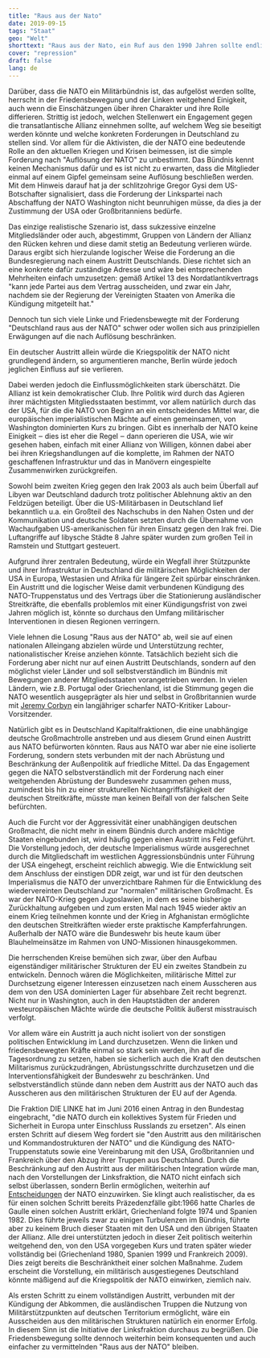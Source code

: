 ```yaml
---
title: "Raus aus der Nato"
date: 2019-09-15
tags: "Staat"
geo: "Welt"
shorttext: "Raus aus der Nato, ein Ruf aus den 1990 Jahren sollte endlich verwirklicht werden ..."
cover: "repression"
draft: false
lang: de
---
```


Darüber, dass die NATO ein Militärbündnis ist, das aufgelöst werden sollte, herrscht in der Friedensbewegung und der Linken weitgehend Einigkeit, auch wenn die Einschätzungen über ihren Charakter und ihre Rolle differieren. Strittig ist jedoch, welchen Stellenwert ein Engagement gegen die transatlantische Allianz einnehmen sollte, auf welchem Weg sie beseitigt werden könnte und welche konkreten Forderungen in Deutschland zu stellen sind. Vor allem für die Aktivisten, die der NATO eine bedeutende Rolle an den aktuellen Kriegen und Krisen beimessen, ist die simple Forderung nach "Auflösung der NATO" zu unbestimmt. Das Bündnis kennt keinen Mechanismus dafür und es ist nicht zu erwarten, dass die Mitglieder einmal auf einem Gipfel gemeinsam seine Auflösung beschließen werden. Mit dem Hinweis darauf hat ja der schlitzohrige Gregor Gysi dem US-Botschafter signalisiert, dass die Forderung der Linkspartei nach Abschaffung der NATO Washington nicht beunruhigen müsse, da dies ja der Zustimmung der USA oder Großbritanniens bedürfe.

Das einzige realistische Szenario ist, dass sukzessive einzelne Mitgliedsländer oder auch, abgestimmt, Gruppen von Ländern der Allianz den Rücken kehren und diese damit stetig an Bedeutung verlieren würde. Daraus ergibt sich hierzulande logischer Weise die Forderung an die Bundesregierung nach einem Austritt Deutschlands. Diese richtet sich an eine konkrete dafür zuständige Adresse und wäre bei entsprechenden Mehrheiten einfach umzusetzen: gemäß Artikel 13 des Nordatlantikvertrags "kann jede Partei aus dem Vertrag ausscheiden, und zwar ein Jahr, nachdem sie der Regierung der Vereinigten Staaten von Amerika die Kündigung mitgeteilt hat."

Dennoch tun sich viele Linke und Friedensbewegte mit der Forderung "Deutschland raus aus der NATO" schwer oder wollen sich aus prinzipiellen Erwägungen auf die nach Auflösung beschränken.

Ein deutscher Austritt allein würde die Kriegspolitik der NATO nicht grundlegend ändern, so argumentieren manche, Berlin würde jedoch jeglichen Einfluss auf sie verlieren.

Dabei werden jedoch die Einflussmöglichkeiten stark überschätzt. Die Allianz ist kein demokratischer Club. Ihre Politik wird durch das Agieren ihrer mächtigsten Mitgliedsstaaten bestimmt, vor allem natürlich durch das der USA, für die die NATO von Beginn an ein entscheidendes Mittel war, die europäischen imperialistischen Mächte auf einen gemeinsamen, von Washington dominierten Kurs zu bringen. Gibt es innerhalb der NATO keine Einigkeit ‒ dies ist eher die Regel ‒ dann operieren die USA, wie wir gesehen haben, einfach mit einer Allianz von Willigen, können dabei aber bei ihren Kriegshandlungen auf die komplette, im Rahmen der NATO geschaffenen Infrastruktur und das in Manövern eingespielte Zusammenwirken zurückgreifen.

Sowohl beim zweiten Krieg gegen den Irak 2003 als auch beim Überfall auf Libyen war Deutschland dadurch trotz politischer Ablehnung aktiv an den Feldzügen beteiligt. Über die US-Militärbasen in Deutschland lief bekanntlich u.a. ein Großteil des Nachschubs in den Nahen Osten und der Kommunikation und deutsche Soldaten setzten durch die Übernahme von Wachaufgaben US-amerikanischen für ihren Einsatz gegen den Irak frei. Die Luftangriffe auf libysche Städte 8 Jahre später wurden zum großen Teil in Ramstein und Stuttgart gesteuert.

Aufgrund ihrer zentralen Bedeutung, würde ein Wegfall ihrer Stützpunkte und ihrer Infrastruktur in Deutschland die militärischen Möglichkeiten der USA in Europa, Westasien und Afrika für längere Zeit spürbar einschränken. Ein Austritt und die logischer Weise damit verbundenen Kündigung des NATO-Truppenstatus und des Vertrags über die Stationierung ausländischer Streitkräfte, die ebenfalls problemlos mit einer Kündigungsfrist von zwei Jahren möglich ist, könnte so durchaus den Umfang militärischer Interventionen in diesen Regionen verringern.

Viele lehnen die Losung "Raus aus der NATO" ab, weil sie auf einen nationalen Alleingang abzielen würde und Unterstützung rechter, nationalistischer Kreise anziehen könnte. Tatsächlich bezieht sich die Forderung aber nicht nur auf einen Austritt Deutschlands, sondern auf den möglichst vieler Länder und soll selbstverständlich im Bündnis mit Bewegungen anderer Mitgliedsstaaten vorangetrieben werden. In vielen Ländern, wie z.B. Portugal oder Griechenland, ist die Stimmung gegen die NATO wesentlich ausgeprägter als hier und selbst in Großbritannien wurde mit [Jeremy Corbyn](https://www.telegraph.co.uk/news/politics/Jeremy_Corbyn/11829048/Jeremy-Corbyn-backtracks-on-calls-for-Britain-to-leave-Nato.html "Jeremy Corbyn backtracks on calls for Britain to leave Nato") ein langjähriger scharfer NATO-Kritiker Labour-Vorsitzender. 

Natürlich gibt es in Deutschland Kapitalfraktionen, die eine unabhängige deutsche Großmachtrolle anstreben und aus diesem Grund einen Austritt aus NATO befürworten könnten. Raus aus NATO war aber nie eine isolierte Forderung, sondern stets verbunden mit der nach Abrüstung und Beschränkung der Außenpolitik auf friedliche Mittel. Da das Engagement gegen die NATO selbstverständlich mit der Forderung nach einer weitgehenden Abrüstung der Bundeswehr zusammen gehen muss, zumindest bis hin zu einer strukturellen Nichtangriffsfähigkeit der deutschen Streitkräfte, müsste man keinen Beifall von der falschen Seite befürchten.

Auch die Furcht vor der Aggressivität einer unabhängigen deutschen Großmacht, die nicht mehr in einem Bündnis durch andere mächtige Staaten eingebunden ist, wird häufig gegen einen Austritt ins Feld geführt. Die Vorstellung jedoch, der deutsche Imperialismus würde ausgerechnet durch die Mitgliedschaft im westlichen Aggressionsbündnis unter Führung der USA eingehegt, erscheint reichlich abwegig. Wie die Entwicklung seit dem Anschluss der einstigen DDR zeigt, war und ist für den deutschen Imperialismus die NATO der unverzichtbare Rahmen für die Entwicklung des wiedervereinten Deutschland zur "normalen" militärischen Großmacht. Es war der NATO-Krieg gegen Jugoslawien, in dem es seine bisherige Zurückhaltung aufgeben und zum ersten Mal nach 1945 wieder aktiv an einem Krieg teilnehmen konnte und der Krieg in Afghanistan ermöglichte den deutschen Streitkräften wieder erste praktische Kampferfahrungen. Außerhalb der NATO wäre die Bundeswehr bis heute kaum über Blauhelmeinsätze im Rahmen von UNO-Missionen hinausgekommen.

Die herrschenden Kreise bemühen sich zwar, über den Aufbau eigenständiger militärischer Strukturen der EU ein zweites Standbein zu entwickeln. Dennoch wären die Möglichkeiten, militärische Mittel zur Durchsetzung eigener Interessen einzusetzen nach einem Ausscheren aus dem von den USA dominierten Lager für absehbare Zeit recht begrenzt. Nicht nur in Washington, auch in den Hauptstädten der anderen westeuropäischen Mächte würde die deutsche Politik äußerst misstrauisch verfolgt.

Vor allem wäre ein Austritt ja auch nicht isoliert von der sonstigen politischen Entwicklung im Land durchzusetzen. Wenn die linken und friedensbewegten Kräfte einmal so stark sein werden, ihn auf die Tagesordnung zu setzen, haben sie sicherlich auch die Kraft den deutschen Militarismus zurückzudrängen, Abrüstungsschritte durchzusetzen und die Interventionsfähigkeit der Bundeswehr zu beschränken. Und selbstverständlich stünde dann neben dem Austritt aus der NATO auch das Ausscheren aus den militärischen Strukturen der EU auf der Agenda.

Die Fraktion DIE LINKE hat im Juni 2016 einen Antrag in den Bundestag eingebracht, "die NATO durch ein kollektives System für Frieden und Sicherheit in Europa unter Einschluss Russlands zu ersetzen". Als einen ersten Schritt auf diesem Weg fordert sie "den Austritt aus den militärischen und Kommandostrukturen der NATO" und die Kündigung des NATO-Truppenstatuts sowie eine Vereinbarung mit den USA, Großbritannien und Frankreich über den Abzug ihrer Truppen aus Deutschland. Durch die Beschränkung auf den Austritt aus der militärischen Integration würde man, nach den Vorstellungen der Linksfraktion, die NATO nicht einfach sich selbst überlassen, sondern Berlin ermöglichen, weiterhin auf [Entscheidungen](http://neu-alexander.de/2017/10/nato-aufloesung-ist-einfacher-als-transformation-gastbeitrag-welttrends-oktober-2017/ "NATO: Auflösung ist einfacher als Transformation – Gastbeitrag Welttrends Oktober 2017") der NATO einzuwirken. Sie klingt auch realistischer, da es für einen solchen Schritt bereits Präzedenzfälle gibt:1966 hatte Charles de Gaulle einen solchen Austritt erklärt, Griechenland folgte 1974 und Spanien 1982. Dies führte jeweils zwar zu einigen Turbulenzen im Bündnis, führte aber zu keinem Bruch dieser Staaten mit den USA und den übrigen Staaten der Allianz. Alle drei unterstützten jedoch in dieser Zeit politisch weiterhin weitgehend den, von den USA vorgegeben Kurs und traten später wieder vollständig bei (Griechenland 1980, Spanien 1999 und Frankreich 2009). Dies zeigt bereits die Beschränktheit einer solchen Maßnahme. Zudem erscheint die Vorstellung, ein militärisch ausgestiegenes Deutschland könnte mäßigend auf die Kriegspolitik der NATO einwirken, ziemlich naiv.

Als ersten Schritt zu einem vollständigen Austritt, verbunden mit der Kündigung der Abkommen, die ausländischen Truppen die Nutzung von Militärstützpunkten auf deutschen Territorium ermöglicht, wäre ein Ausscheiden aus den militärischen Strukturen natürlich ein enormer Erfolg. In diesem Sinn ist die Initiative der Linksfraktion durchaus zu begrüßen. Die Friedensbewegung sollte dennoch weiterhin beim konsequenten und auch einfacher zu vermittelnden "Raus aus der NATO" bleiben.
